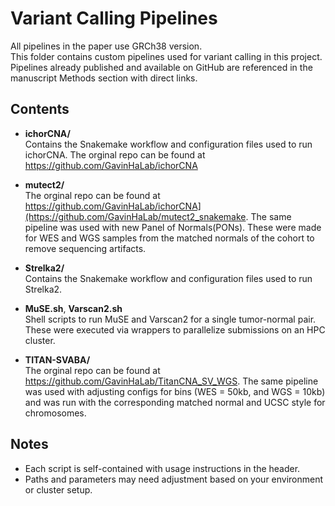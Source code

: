 # Variant Calling Pipelines
All pipelines in the paper use GRCh38 version.  
This folder contains custom pipelines used for variant calling in this project. Pipelines already published and available on GitHub are referenced in the manuscript Methods section with direct links.

## Contents
- **ichorCNA/**  
   Contains the Snakemake workflow and configuration files used to run ichorCNA. The orginal repo can be found at https://github.com/GavinHaLab/ichorCNA

- **mutect2/**  
  The orginal repo can be found at https://github.com/GavinHaLab/ichorCNA](https://github.com/GavinHaLab/mutect2_snakemake. The same pipeline was used with new Panel of Normals(PONs). These were made for WES and WGS samples from the matched normals of the cohort to remove sequencing artifacts.  
  
- **Strelka2/**  
   Contains the Snakemake workflow and configuration files used to run Strelka2.

- **MuSE.sh**, **Varscan2.sh**  
  Shell scripts to run MuSE and Varscan2 for a single tumor-normal pair. These were executed via wrappers to parallelize submissions on an HPC cluster.

- **TITAN-SVABA/**  
  The orginal repo can be found at https://github.com/GavinHaLab/TitanCNA_SV_WGS. The same pipeline was used with adjusting configs for bins (WES = 50kb, and WGS = 10kb) and was run with the corresponding matched normal and UCSC style for chromosomes. 

## Notes

- Each script is self-contained with usage instructions in the header.
- Paths and parameters may need adjustment based on your environment or cluster setup.
